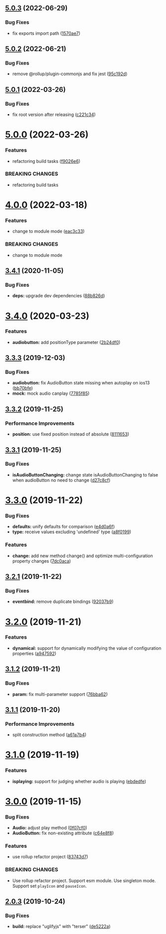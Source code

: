 ## [5.0.3](https://github.com/cycjimmy/h5-audio-controls/compare/v5.0.2...v5.0.3) (2022-06-29)


### Bug Fixes

* fix exports import path ([1570ae7](https://github.com/cycjimmy/h5-audio-controls/commit/1570ae7215c9729787b8825171b03347fb4b83ed))

## [5.0.2](https://github.com/cycjimmy/h5-audio-controls/compare/v5.0.1...v5.0.2) (2022-06-21)


### Bug Fixes

* remove @rollup/plugin-commonjs and fix jest ([95c192d](https://github.com/cycjimmy/h5-audio-controls/commit/95c192d0f167a0ecf2273e51b349a0bcfb437f6d))

## [5.0.1](https://github.com/cycjimmy/h5-audio-controls/compare/v5.0.0...v5.0.1) (2022-03-26)


### Bug Fixes

* fix root version after releasing ([c221c34](https://github.com/cycjimmy/h5-audio-controls/commit/c221c3448f14247649e1a8cad21d9bd027c7be5b))

# [5.0.0](https://github.com/cycjimmy/h5-audio-controls/compare/v4.0.0...v5.0.0) (2022-03-26)


### Features

* refactoring build tasks ([f9026e6](https://github.com/cycjimmy/h5-audio-controls/commit/f9026e6711bea220c1e60f4e48e45c22e7829966))


### BREAKING CHANGES

* refactoring build tasks

# [4.0.0](https://github.com/cycjimmy/h5-audio-controls/compare/v3.4.1...v4.0.0) (2022-03-18)


### Features

* change to module mode ([eac3c33](https://github.com/cycjimmy/h5-audio-controls/commit/eac3c33b76aed9e3c34e314bfed6d85aa117aa19))


### BREAKING CHANGES

* change to module mode

## [3.4.1](https://github.com/cycjimmy/h5-audio-controls/compare/v3.4.0...v3.4.1) (2020-11-05)


### Bug Fixes

* **deps:** upgrade dev dependencies ([88b826d](https://github.com/cycjimmy/h5-audio-controls/commit/88b826d3f5f9cbbd05e6209d81849a641e8ae5da))

# [3.4.0](https://github.com/cycjimmy/h5-audio-controls/compare/v3.3.3...v3.4.0) (2020-03-23)


### Features

* **audiobutton:** add positionType parameter ([2b24df0](https://github.com/cycjimmy/h5-audio-controls/commit/2b24df0ed4b9fa9d4ac4e8812f8a6394d85d1dee))

## [3.3.3](https://github.com/cycjimmy/h5-audio-controls/compare/v3.3.2...v3.3.3) (2019-12-03)


### Bug Fixes

* **audiobutton:** fix AudioButton state missing when autoplay on ios13 ([bb70bfe](https://github.com/cycjimmy/h5-audio-controls/commit/bb70bfeef4bea5c93752f72c73d8b0746a66abf0))
* **mock:** mock audio canplay ([7785f85](https://github.com/cycjimmy/h5-audio-controls/commit/7785f8573a1fc623632044a61cd75ee66222737c))

## [3.3.2](https://github.com/cycjimmy/h5-audio-controls/compare/v3.3.1...v3.3.2) (2019-11-25)


### Performance Improvements

* **position:** use fixed position instead of absolute ([8111653](https://github.com/cycjimmy/h5-audio-controls/commit/81116537d89935ac2ff208804a0753b1fef3b0fb))

## [3.3.1](https://github.com/cycjimmy/h5-audio-controls/compare/v3.3.0...v3.3.1) (2019-11-25)


### Bug Fixes

* **isAudioButtonChanging:** change state isAudioButtonChanging to false when audioButton no need to change ([d27c8cf](https://github.com/cycjimmy/h5-audio-controls/commit/d27c8cfc88417571c7180e5f54cb2749c4cf1c0b))

# [3.3.0](https://github.com/cycjimmy/h5-audio-controls/compare/v3.2.1...v3.3.0) (2019-11-22)


### Bug Fixes

* **defaults:** unify defaults for comparison ([e4d0a6f](https://github.com/cycjimmy/h5-audio-controls/commit/e4d0a6f74b9b9464441b5da9560bddf72a0b6c53))
* **type:** receive values ​​excluding 'undefined' type ([a8f0199](https://github.com/cycjimmy/h5-audio-controls/commit/a8f01999b8eaff78352c7f40ee0277d57b24bc4d))


### Features

* **change:** add new method change() and optimize multi-configuration property changes ([7dc0aca](https://github.com/cycjimmy/h5-audio-controls/commit/7dc0aca90ecb441ba3e7060417b06e4077ce5a47))

## [3.2.1](https://github.com/cycjimmy/h5-audio-controls/compare/v3.2.0...v3.2.1) (2019-11-22)


### Bug Fixes

* **eventbind:** remove duplicate bindings ([92037b9](https://github.com/cycjimmy/h5-audio-controls/commit/92037b980bc6ce9e8216f8d771fdf0547a05dc6b))

# [3.2.0](https://github.com/cycjimmy/h5-audio-controls/compare/v3.1.2...v3.2.0) (2019-11-21)


### Features

* **dynamical:** support for dynamically modifying the value of configuration properties ([a947592](https://github.com/cycjimmy/h5-audio-controls/commit/a9475927e38cd6fcdf0d016ba9ad85a3fee97d93))

## [3.1.2](https://github.com/cycjimmy/h5-audio-controls/compare/v3.1.1...v3.1.2) (2019-11-21)


### Bug Fixes

* **param:** fix multi-parameter support ([76bba62](https://github.com/cycjimmy/h5-audio-controls/commit/76bba62066946aa80adad999ab22a1ead32a8426))

## [3.1.1](https://github.com/cycjimmy/h5-audio-controls/compare/v3.1.0...v3.1.1) (2019-11-20)


### Performance Improvements

* split construction method ([a61a7b4](https://github.com/cycjimmy/h5-audio-controls/commit/a61a7b472cbe6bed51b2c3e402d6a9f9e61b3f1f))

# [3.1.0](https://github.com/cycjimmy/h5-audio-controls/compare/v3.0.0...v3.1.0) (2019-11-19)


### Features

* **isplaying:** support for judging whether audio is playing ([ebdedfe](https://github.com/cycjimmy/h5-audio-controls/commit/ebdedfe6071bfb45f114d9b70fcff2252129b8be))

# [3.0.0](https://github.com/cycjimmy/h5-audio-controls/compare/v2.0.3...v3.0.0) (2019-11-15)


### Bug Fixes

* **Audio:** adjust play method ([0f07cf0](https://github.com/cycjimmy/h5-audio-controls/commit/0f07cf0ed31ed68723fc8f5fc24c52b3c900730a))
* **AudioButton:** fix non-existing attribute ([c64e8f8](https://github.com/cycjimmy/h5-audio-controls/commit/c64e8f8225768c4d77dab8d29fe0b6117999bf7a))


### Features

* use rollup refactor project ([83743d7](https://github.com/cycjimmy/h5-audio-controls/commit/83743d7aacb90433f208f2710e0c621a14e86576))


### BREAKING CHANGES

* Use rollup refactor project. Support esm module. Use singleton mode. Support set
`playIcon` and `pauseIcon`.

## [2.0.3](https://github.com/cycjimmy/h5-audio-controls/compare/v2.0.2...v2.0.3) (2019-10-24)


### Bug Fixes

* **build:** replace "uglifyjs" with "terser" ([de5222a](https://github.com/cycjimmy/h5-audio-controls/commit/de5222a496a4e6b5af510399054504ab4325863f))
